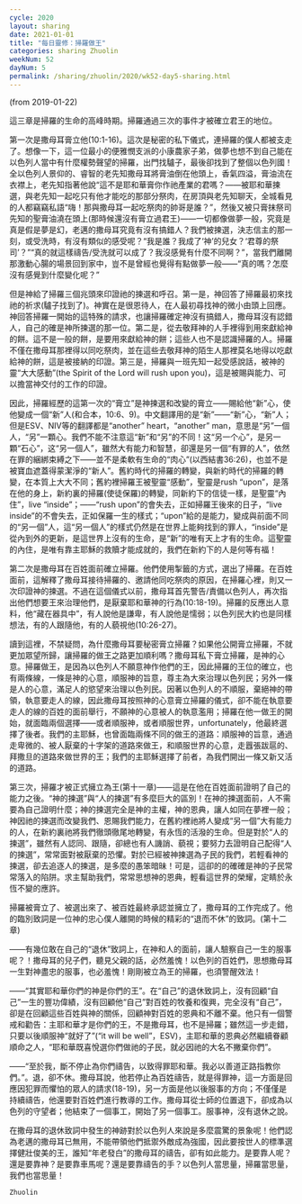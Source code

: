 ```yaml
---
cycle: 2020
layout: sharing
date: 2021-01-01
title: "每日靈修：掃羅做王"
categories: sharing Zhuolin
weekNum: 52
dayNum: 5
permalink: /sharing/zhuolin/2020/wk52-day5-sharing.html
---
```

(from 2019-01-22)

這三章是掃羅的生命的高峰時期。掃羅通過三次的事件才被確立君王的地位。  

第一次是撒母耳膏立他(10:1-16)。這次是秘密的私下儀式，連掃羅的僕人都被支走了。想像一下，這一位最小的便雅憫支派的小康農家子弟，做夢也想不到自己能在以色列人當中有什麼權勢聲望的掃羅，出門找驢子，最後卻找到了整個以色列國！全以色列人景仰的、睿智的老先知撒母耳將膏油倒在他頭上，香氣四溢，膏油流在衣襟上，老先知指著他說“這不是耶和華膏你作祂產業的君嗎？——被耶和華揀選，與老先知一起吃只有他才能吃的那部分祭肉，在房頂與老先知聊天，全城看見的人都竊竊私語“嗨！那與撒母耳一起吃祭肉的帥哥是誰？”，然後又被只膏抹祭司先知的聖膏油澆在頭上(那時候還沒有膏立過君王)——一切都像做夢一般，究竟是真是假是夢是幻，老邁的撒母耳究竟有沒有搞錯人？我們被揀選，決志信主的那一刻，或受洗時，有沒有類似的感受呢？“我是誰？我成了‘神’的兒女？‘君尊的祭司’？”“真的就這樣禱告/受洗就可以成了？我沒感覺有什麼不同啊？”，當我們離開那激動心腸的場景回到家中，豈不是曾經也覺得有點做夢一般——“真的嗎？怎麼沒有感覺到什麼變化呢？”  

但是神給了掃羅三個兆頭來印證祂的揀選和呼召。第一是，神回答了掃羅最初來找祂的祈求(驢子找到了)。神實在是很恩待人，在人最初尋找神的微小由頭上回應。神回答掃羅一開始的這特殊的請求，也讓掃羅確定神沒有搞錯人，撒母耳沒有認錯人，自己的確是神所揀選的那一位。第二是，從去敬拜神的人手裡得到用來獻給神的餅。這不是一般的餅，是要用來獻給神的餅；這些人也不是認識掃羅的人。掃羅不僅在撒母耳那裡得以同吃祭肉，並在這些去敬拜神的陌生人那裡莫名地得以吃獻給神的餅，這是被接納的印證。第三是，掃羅與一班先知一起受感說話，被神的靈“大大感動”(the Spirit of the Lord will rush upon you)，這是被賜與能力、可以擔當神交付的工作的印證。  

因此，掃羅經歷的這第一次的“膏立”是神揀選和改變的膏立——賜給他“新”心，使他變成一個“新”人(和合本，10:6、9)。中文翻譯用的是“新”——“新”心，“新”人；但是ESV、NIV等的翻譯都是“another” heart，“another” man，意思是“另”一個人，“另”一顆心。我們不能不注意這“新”和“另”的不同！这“另一个心”，是另一顆“石心”，这“另一個人”，雖然大有能力和智慧，卻還是另一個“有罪的人”，依然在罪的綑綁束縛之下——並不是柔軟有生命的“肉心”(以西結書36:26)，也並不是被寶血遮蓋得蒙潔淨的“新人”。舊約時代的掃羅的轉變，與新約時代的掃羅的轉變，在本質上大大不同；舊約裡掃羅王被聖靈“感動”，聖靈是rush “upon”，是落在他的身上，新約裏的掃羅(使徒保羅)的轉變，同新約下的信徒一樣，是聖靈“內住”，live “inside”；——“rush upon”的會失去，正如掃羅王後來的日子，“live inside”的不會失去，正如保羅一生的樣式；“upon”給的是能力，變成與前面不同的“另一個”人，這“另一個人”的樣式仍然是在世界上能夠找到的罪人，“inside”是從內到外的更新，是這世界上沒有的生命，是“新”的唯有天上才有的生命。這聖靈的內住，是唯有靠主耶穌的救贖才能成就的，我們在新約下的人是何等有福！  

第二次是撒母耳在百姓面前確立掃羅。他們使用掣籤的方式，選出了掃羅。在百姓面前，這解釋了撒母耳接待掃羅的、邀請他同吃祭肉的原因，在掃羅心裡，則又一次印證神的揀選。不過在這個儀式以前，撒母耳首先警告/責備以色列人，再次指出他們想要王來治理他們，是厭棄耶和華神的行為(10:18-19)。掃羅的反應出人意料，他“藏在器具中”，有人說他是謙卑，有人說他是懦弱；以色列民大約也是同樣想法，有的人跟隨他，有的人藐視他(10:26-27)。  

讀到這裡，不禁疑問，為什麼撒母耳要秘密膏立掃羅？如果他公開膏立掃羅，不就更加眾望所歸，讓掃羅的做王之路更加順利嗎？撒母耳私下膏立掃羅，是神的心意。掃羅做王，是因為以色列人不願意神作他們的王，因此掃羅的王位的確立，也有兩條線，一條是神的心意，順服神的旨意，尊主為大來治理以色列民；另外一條是人的心意，滿足人的慾望來治理以色列民。因著以色列人的不順服，棄絕神的帶領，執意要走人的線，因此撒母耳按照神的心意膏立掃羅的儀式，卻不能在執意要走人的線的百姓的面前舉行，不願神的心意被人的執意濫用；掃羅在他一做王的開始，就面臨兩個選擇——或者順服神，或者順服世界，unfortunately，他最終選擇了後者。我們的主耶穌，也曾面臨兩條不同的做王的道路：順服神的旨意，通過走卑微的、被人厭棄的十字架的道路來做王，和順服世界的心意，走囂張跋扈的、拜撒旦的道路來做世界的王；我們的主耶穌選擇了前者，為我們開出一條又新又活的道路。  

第三次，掃羅才被正式擁立為王(第十一章)——這是在他在百姓面前證明了自己的能力之後。“神的揀選”與“人的揀選”有多麼巨大的區別！在神的揀選面前，人不需要為自己證明什麼；神的揀選完全是神的主權，神的恩典，讓人如同在夢裡一般；神因祂的揀選而改變我們、恩賜我們能力，在舊約裡祂將人變成“另一個”大有能力的人，在新約裏祂將我們徹頭徹尾地轉變，有永恆的活潑的生命。但是對於“人的揀選”，雖然有人認同、跟隨，卻總也有人譏誚、藐視；要努力去證明自己配得“人的揀選”，常常面對被厭棄的恐懼。對於已經被神揀選為子民的我們，若輕看神的揀選，卻去追逐人的揀選，是多麼的愚笨暗昧！可是，這卻的的確確是神的子民常常落入的陷阱。求主幫助我們，常常思想神的恩典，輕看這世界的榮耀，定睛於永恆不變的應許。  

掃羅被膏立了、被選出來了、被百姓最終承認並擁立了，撒母耳的工作完成了。他的臨別致詞是一位神的忠心僕人離開的時候的精彩的“退而不休”的致詞。(第十二章)  

——有幾位敢在自己的“退休”致詞上，在神和人的面前，讓人驗察自己一生的服事呢？！撒母耳的兒子們，聽見父親的話，必然羞愧！以色列的百姓們，思想撒母耳一生對神盡忠的服事，也必羞愧！剛剛被立為王的掃羅，也須警醒效法！  

——“其實耶和華你們的神是你們的王”。在“自己”的退休致詞上，沒有回顧“自己”一生的豐功偉績，沒有回顧他“自己”對百姓的牧養和復興，完全沒有“自己”，卻是在回顧這些百姓與神的關係，回顧神對百姓的恩典和不離不棄。他只有一個警戒和勸告：主耶和華才是你們的王，不是撒母耳，也不是掃羅；雖然這一步走錯，只要以後順服神“就好了”(“it will be well”，ESV)，主耶和華的恩典必然繼續眷顧順命之人，“耶和華既喜悅選你們做祂的子民，就必因祂的大名不撇棄你們”。  

——“至於我，斷不停止為你們禱告，以致得罪耶和華。我必以善道正路指教你們。”。退，卻不休。撒母耳說，他若停止為百姓禱告，就是得罪神，這一方面是回應因犯罪而懼怕的眾人的請求(18-19)，另一方面是他以後服事的方向；不僅僅是持續禱告，他還要對百姓們進行教導的工作。撒母耳從士師的位置退下，卻成為以色列的守望者；他結束了一個事工，開始了另一個事工。服事神，沒有退休之說。  

在撒母耳的退休致詞中發生的神跡對於以色列人來說是多麼震驚的景象呢！他們認為老邁的撒母耳已無用，不能帶領他們抵禦外敵成為強國，因此要按世人的標準選擇健壯俊美的王，誰知“年老發白”的撒母耳的禱告，卻有如此能力。是要靠人呢？還是要靠神？是要靠車馬呢？還是要靠禱告的手？以色列人當思量，掃羅當思量，我們也當思量！  

`Zhuolin`  
